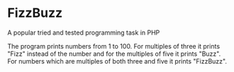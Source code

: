 # FizzBuzz
A popular tried and tested programming task in PHP

The program prints numbers from 1 to 100. For multiples of three it prints "Fizz" instead of the number and for the multiples of five it prints "Buzz". For numbers which are multiples of both three and five it prints "FizzBuzz".
